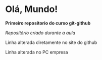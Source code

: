 # Olá, Mundo!
 **Primeiro repositorio do curso git-github**

*Reposítório criado durante a aula*


Linha alterada diretamente no site do github

Linha alterada no PC empresa
